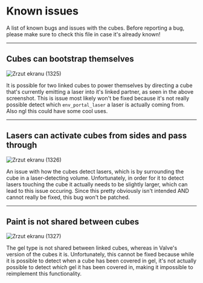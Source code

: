 # Known issues
A list of known bugs and issues with the cubes. Before reporting a bug, please make sure to check this file in case it's already known!

---

## Cubes can bootstrap themselves
![Zrzut ekranu (1325)](https://github.com/AxoLabs/P2-Schrodinger-s-cubes/assets/125143965/a3592eda-3757-4a8b-a81b-1da8ecde89fd)

It is possible for two linked cubes to power themselves by directing a cube that's currently emitting a laser into it's linked partner, as seen in the above screenshot. This is issue most likely won't be fixed because it's not really possible detect which `env_portal_laser` a laser is actually coming from. Also ngl this could have some cool uses.

---

## Lasers can activate cubes from sides and pass through
![Zrzut ekranu (1326)](https://github.com/AxoLabs/P2-Schrodinger-s-cubes/assets/125143965/f3125f16-6269-413e-bf04-7a6031d970e8)

An issue with how the cubes detect lasers, which is by surrounding the cube in a laser-detecting volume. Unfortunately, in order for it to detect lasers touching the cube it actually needs to be slightly larger, which can lead to this issue occuring. Since this pretty obviously isn't intended AND cannot really be fixed, this bug won't be patched.

---

## Paint is not shared between cubes
![Zrzut ekranu (1327)](https://github.com/AxoLabs/P2-Schrodinger-s-cubes/assets/125143965/e5217085-766c-4ab1-b2c9-92c247f4f0ba)

The gel type is not shared between linked cubes, whereas in Valve's version of the cubes it is. Unfortunately, this cannot be fixed because while it is possible to detect when a cube has been covered in gel, it's not actually possible to detect *which* gel it has been covered in, making it impossible to reimplement this functionality.
